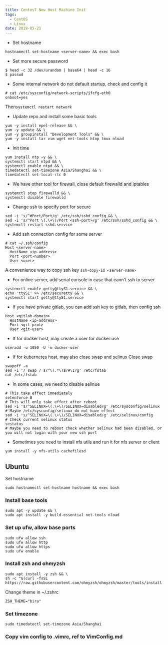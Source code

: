 ```yaml
---
title: Centos7 New Host Machine Init
tags:
  - CentOS
  - Linux
date: 2019-05-21
---
```


* Set hostname
```shell
hostnamectl set-hostname <server-name> && exec bash
```

* Set more secure password
```
$ head -c 32 /dev/urandom | base64 | head -c 16
$ passwd
```

<!-- more -->

* Some internal network do not default startup, check and config it
```shell
# cat /etc/sysconfig/network-scripts/ifcfg-eth0
onboot=yes
```
Then`systemctl restart network`

* Update repo and install some basic tools
```shell
yum -y install epel-release && \
yum -y update && \
yum -y groupinstall "Development Tools" && \
yum -y install tar vim wget net-tools htop tmux nload
```

* Init time
```shell
yum install ntp -y && \
systemctl start ntpd && \
systemctl enable ntpd && \
timedatectl set-timezone Asia/Shanghai && \
timedatectl set-local-rtc 0
```

* We have other tool for firewall, close default firewalld and iptables
```shell
systemctl stop firewalld && \
systemctl disable firewalld
```


* Change ssh to specify port for secure
```shell
sed -i 's/^#Port/Port/g' /etc/ssh/sshd_config && \
sed -i 's/^Port \(.\+\)/Port <ssh-port>/g' /etc/ssh/sshd_config && \
systemctl restart sshd.service
```

* Add ssh connection config for some server
```shell
# cat ~/.ssh/config
Host <server-name>
  HostName <ip-address>
  Port <port-number>
  User <user>
```
A convenience way to copy ssh key `ssh-copy-id <server-name>`

* For online server, add serial console in case that cann't ssh to server
```shell
systemctl enable getty@ttyS1.service && \
echo 'ttyS1' >> /etc/securetty && \
systemctl start getty@ttyS1.service
```

* If you have private gitlab, you can add ssh key to gitlab,  then config ssh
```shell
Host <gitlab-domain>
  HostName <ip-address>
  Port <git-prot>
  User <git-user>
```

* If for docker host, may create a user for docker use
```
useradd -u 1050 -U -m docker-user
```

* If for kubernetes host, may also close swap and selinux
Close swap
```
swapoff -a
sed -i '/ swap / s/^\(.*\)$/#\1/g' /etc/fstab
cat /etc/fstab
```
* In some cases, we need to disable selinue
```
# This take effect immediately
setenforce 0
# This will only take effect after reboot
sed -i 's/^SELINUX=\(.\+\)/SELINUX=disabled/g' /etc/sysconfig/selinux
# Maybe /etc/sysconfig/selinux do not have effect
sed -i 's/^SELINUX=\(.\+\)/SELINUX=disabled/g' /etc/selinux/config
# Check current selinux status
sestatus
# Maybe you need to reboot check whether selinux had been disabled, or you will not login with your new ssh port
```

* Sometimes you need to install nfs utils and run it for nfs server or client
```
yum install -y nfs-utils cachefilesd
```

## Ubuntu

Set hostname
```shell
sudo hostnamectl set-hostname hostname && exec bash
```

### Install base tools
```
sudo apt -y update && \
sudo apt install -y build-essential net-tools nload
```

### Set up ufw, allow base ports
```
sudo ufw allow ssh
sudo ufw allow http
sudo ufw allow https
sudo ufw enable
```

### Install zsh and ohmyzsh
```
sudo apt install -y zsh && \
sh -c "$(curl -fsSL https://raw.githubusercontent.com/ohmyzsh/ohmyzsh/master/tools/install.sh)"
```
Change theme in ~/.zshrc
```
ZSH_THEME="bira"
```

### Set timezone
```
sudo timedatectl set-timezone Asia/Shanghai
```

### Copy vim config to .vimrc, ref to VimConfig.md